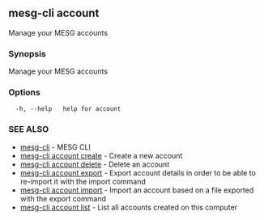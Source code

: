 ## mesg-cli account

Manage your MESG accounts

### Synopsis

Manage your MESG accounts

### Options

```
  -h, --help   help for account
```

### SEE ALSO

* [mesg-cli](mesg-cli.md)	 - MESG CLI
* [mesg-cli account create](mesg-cli_account_create.md)	 - Create a new account
* [mesg-cli account delete](mesg-cli_account_delete.md)	 - Delete an account
* [mesg-cli account export](mesg-cli_account_export.md)	 - Export account details in order to be able to re-import it with the import command
* [mesg-cli account import](mesg-cli_account_import.md)	 - Import an account based on a file exported with the export command
* [mesg-cli account list](mesg-cli_account_list.md)	 - List all accounts created on this computer

